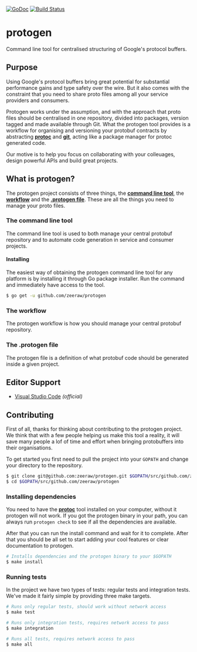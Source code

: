 [![GoDoc](https://godoc.org/github.com/zeeraw/protogen?status.svg)](https://godoc.org/github.com/zeeraw/protogen)
[![Build Status](https://travis-ci.org/zeeraw/protogen.svg?branch=master)](https://travis-ci.org/zeeraw/protogen)

# protogen
Command line tool for centralised structuring of Google's protocol buffers.

## Purpose
Using Google's protocol buffers bring great potential for substantial performance gains and type safety over the wire. But it also comes with the constraint that you need to share proto files among all your service providers and consumers.

Protogen works under the assumption, and with the approach that proto files should be centralised in one repository, divided into packages, version tagged and made available through Git. What the protogen tool provides is a workflow for organising and versioning your protobuf contracts by abstracting [**protoc**](https://github.com/protocolbuffers/protobuf) and [**git**](https://git-scm.com/), acting like a package manager for protoc generated code.

Our motive is to help you focus on collaborating with your colleuages, design powerful APIs and build great projects.

## What is protogen?
The protogen project consists of three things, the [**command line tool**](), the [**workflow**]() and the [**.protogen file**](). These are all the things you need to manage your proto files.

### The command line tool
The command line tool is used to both manage your central protobuf repository and to automate code generation in service and consumer projects.

#### Installing
The easiest way of obtaining the protogen command line tool for any platform is by installing it through Go package installer. Run the command and immediately have access to the tool.

```bash
$ go get -u github.com/zeeraw/protogen
```

### The workflow
The protogen workflow is how you should manage your central protobuf repository.

### The .protogen file
The protogen file is a definition of what protobuf code should be generated inside a given project.

## Editor Support
- [Visual Studio Code](https://marketplace.visualstudio.com/items?itemName=zeeraw.protogen) _(official)_

## Contributing
First of all, thanks for thinking about contributing to the protogen project. We think that with a few people helping us make this tool a reality, it will save many people a lof of time and effort when bringing protobuffers into their organisations.

To get started you first need to pull the project into your `GOPATH` and change your directory to the repository.

```bash
$ git clone git@github.com:zeeraw/protogen.git $GOPATH/src/github.com/zeeraw/protogen
$ cd $GOPATH/src/github.com/zeeraw/protogen
```

### Installing dependencies
You need to have the [**protoc**](https://github.com/protocolbuffers/protobuf) tool installed on your computer, without it protogen will not work. If you got the protogen binary in your path, you can always run `protogen check` to see if all the dependencies are available.

After that you can run the install command and wait for it to complete. After that you should be all set to start adding your cool features or clear documentation to protogen.

```bash
# Installs dependencies and the protogen binary to your $GOPATH
$ make install
```

### Running tests
In the project we have two types of tests: regular tests and integration tests. We've made it fairly simple by providing three make targets.

```bash
# Runs only regular tests, should work without network access
$ make test
```

```bash
# Runs only integration tests, requires network access to pass
$ make integration
```

```bash
# Runs all tests, requires network access to pass
$ make all
```